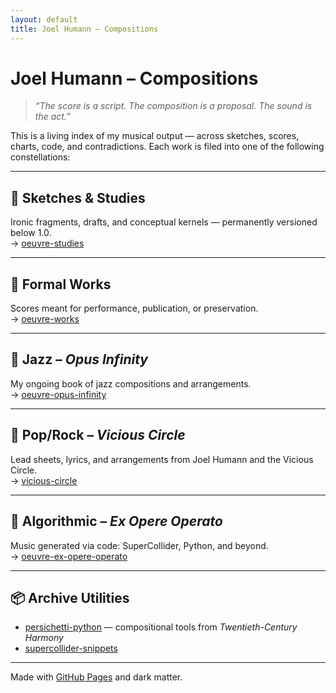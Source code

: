 ```yaml
---
layout: default
title: Joel Humann – Compositions
---
```


# Joel Humann – Compositions

> *“The score is a script. The composition is a proposal. The sound is the act.”*

This is a living index of my musical output — across sketches, scores, charts, code, and contradictions. Each work is filed into one of the following constellations:

---

## 🧪 Sketches & Studies

Ironic fragments, drafts, and conceptual kernels — permanently versioned below 1.0.  
→ [oeuvre-studies](https://github.com/joelhumann/oeuvre-studies)

---

## 📜 Formal Works

Scores meant for performance, publication, or preservation.  
→ [oeuvre-works](https://github.com/joelhumann/oeuvre-works)

---

## 🎷 Jazz – *Opus Infinity*

My ongoing book of jazz compositions and arrangements.  
→ [oeuvre-opus-infinity](https://github.com/joelhumann/oeuvre-opus-infinity)

---

## 🎸 Pop/Rock – *Vicious Circle*

Lead sheets, lyrics, and arrangements from Joel Humann and the Vicious Circle.  
→ [vicious-circle](https://github.com/joelhumann/vicious-circle)

---

## 🧬 Algorithmic – *Ex Opere Operato*

Music generated via code: SuperCollider, Python, and beyond.  
→ [oeuvre-ex-opere-operato](https://github.com/joelhumann/oeuvre-ex-opere-operato)

---

## 📦 Archive Utilities

- [persichetti-python](https://github.com/joelhumann/persichetti-python) — compositional tools from *Twentieth-Century Harmony*
- [supercollider-snippets](https://github.com/joelhumann/supercollider-snippets)

---

Made with [GitHub Pages](https://pages.github.com/) and dark matter.
